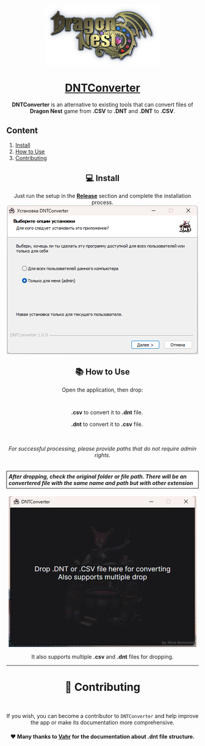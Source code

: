 <div align="center">
<div style="text-align: center;">
    <img src="/assets/logo.png" width="300">
    <a href="https://github.com/alicestoneprod/DNPak-release"><h1>DNTConverter</h1></a>
    <p><strong>DNTConverter</strong> is an alternative to existing tools that can convert files of <b>Dragon Nest</b> game from <b>.CSV</b> to  <b>.DNT</b> and <b>.DNT</b> to <b>.CSV</b>.</p>
</div>
</div>

## Content

1. [Install](#install)
2. [How to Use](#howtouse)
3. [Contributing](#contributing)
<h2 align="center" id="install">💻 Install</h2>

<div style="text-align: center;" align="center">
    <div>Just run the setup in the <b><a href="https://github.com/alicestoneprod/DNTConverter-release/releases">Release</a></b> section and complete the installation process.</div>
    <img src="/assets/install.png">
</div>

<h2 align="center" id="howtouse">📚 How to Use</h2>
<div style="text-align: center;"  align="center">
    <p>Open the application, then drop:</p>
    <ul style="list-style-type: none; text-align: left; display: inline-block; list-style: "none";>
        <p><b>.csv</b> to convert it to  <b>.dnt</b> file.</p>
        <p><b>.dnt</b> to convert it to  <b>.csv</b> file.</p>
    </ul>
    <h6>For successful processing, please provide paths that do not require admin rights.</h6>
    <div style="border: 1px solid #000; padding: 5px; display: inline-block; text-align: left; margin: 0 0 20px 0" >
        <h><i><b>After dropping, check the original folder or file path. There will be an convertered file with the same name and path but with other extension</b></i></h>
    </div>
    <img src="/assets/app.png">
    <p>It also supports multiple <b>.csv</b> and <b>.dnt</b> files for dropping.</p>
</div>
<hr/>

<div style="text-align: center;" id="contributing"><h1>🤝 Contributing</h1><br>
<p>If you wish, you can become a contributor to <code>DNTConverter</code> and help improve the app or make its documentation more comprehensive.</p>
</div>
<div style="text-align: center;"><h4>❤️ Many thanks to <a href="https://vincentzhang96.github.io/DragonNestFileFormats/">Vahr</a> for the documentation about <b>.dnt</b> file structure.</h4></div>
